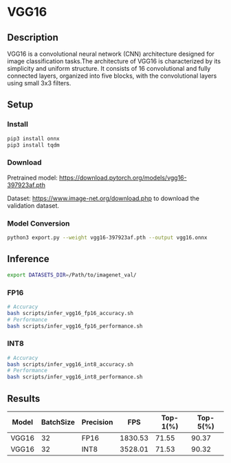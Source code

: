# VGG16

## Description

VGG16 is a convolutional neural network (CNN) architecture designed for image classification tasks.The architecture of VGG16 is characterized by its simplicity and uniform structure. It consists of 16 convolutional and fully connected layers, organized into five blocks, with the convolutional layers using small 3x3 filters.

## Setup

### Install

```bash
pip3 install onnx
pip3 install tqdm
```

### Download

Pretrained model: <https://download.pytorch.org/models/vgg16-397923af.pth>

Dataset: <https://www.image-net.org/download.php> to download the validation dataset.

### Model Conversion

```bash
python3 export.py --weight vgg16-397923af.pth --output vgg16.onnx
```

## Inference

```bash
export DATASETS_DIR=/Path/to/imagenet_val/
```

### FP16

```bash
# Accuracy
bash scripts/infer_vgg16_fp16_accuracy.sh
# Performance
bash scripts/infer_vgg16_fp16_performance.sh
```

### INT8

```bash
# Accuracy
bash scripts/infer_vgg16_int8_accuracy.sh
# Performance
bash scripts/infer_vgg16_int8_performance.sh
```

## Results

Model   |BatchSize  |Precision |FPS       |Top-1(%)  |Top-5(%)
--------|-----------|----------|----------|----------|--------
VGG16   |    32     |   FP16   | 1830.53  |  71.55   | 90.37
VGG16   |    32     |   INT8   | 3528.01  |  71.53   | 90.32
